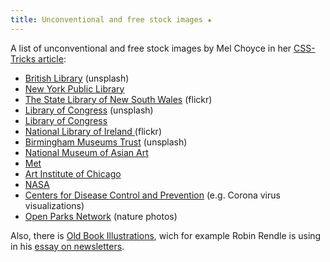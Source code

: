 ```yaml
---
title: Unconventional and free stock images ★
---
```

A list of unconventional and free stock images by Mel Choyce in her [CSS-Tricks article](https://css-tricks.com/unconventional-stock-image-sources/):
- [British Library](https://unsplash.com/@britishlibrary) (unsplash)
- [New York Public Library](https://www.nypl.org/research/collections/digital-collections/public-domain)
- [The State Library of New South Wales](https://www.flickr.com/people/statelibraryofnsw/) (flickr)
- [Library of Congress](https://unsplash.com/@libraryofcongress/) (unsplash)
- [Library of Congress](https://www.loc.gov/free-to-use/)
- [National Library of Ireland ](https://www.flickr.com/people/nlireland/) (flickr)
- [Birmingham Museums Trust](https://unsplash.com/@birminghammuseumstrust) (unsplash)
- [National Museum of Asian Art](https://collections.si.edu/search/results.htm?q=&media.CC0=true&fq=data_source%3A%22Freer+Gallery+of+Art+and+Arthur+M.+Sackler+Gallery%22)
- [Met](https://www.metmuseum.org/art/collection/search#!?showOnly=openAccess&offset=0&pageSize=0&perPage=20&searchField=All&sortBy=Relevance)
- [Art Institute of Chicago](https://www.artic.edu/collection?is_public_domain=1)
- [NASA](https://images.nasa.gov)
- [Centers for Disease Control and Prevention](https://css-tricks.com/unconventional-stock-image-sources/) (e.g. Corona virus visualizations)
- [Open Parks Network](https://openparksnetwork.org) (nature photos)

Also, there is [Old Book Illustrations](https://www.oldbookillustrations.com), wich for example Robin Rendle is using in his [essay on newsletters](https://www.robinrendle.com/essays/newsletters).